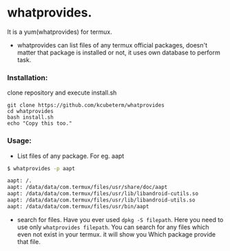 # whatprovides.
It is a yum(whatprovides) for termux.

* whatprovides can list files of any termux official packages, doesn't matter that package is installed or not, it uses own database to perform task.


### Installation:
clone repository and execute install.sh
```
git clone https://github.com/kcubeterm/whatprovides
cd whatprovides
bash install.sh
echo "Copy this too."

```

### Usage:

* List files of any package. For eg. aapt

```sh
$ whatprovides -p aapt

aapt: /.                                                                    aapt: /data                                                                 aapt: /data/data                                                            aapt: /data/data/com.termux                                                 aapt: /data/data/com.termux/files                                           aapt: /data/data/com.termux/files/usr                                       aapt: /data/data/com.termux/files/usr/share                                 aapt: /data/data/com.termux/files/usr/share/aapt                            aapt: /data/data/com.termux/files/usr/share/aapt/android.jar                aapt: /data/data/com.termux/files/usr/share/doc
aapt: /data/data/com.termux/files/usr/share/doc/aapt                        aapt: /data/data/com.termux/files/usr/lib
aapt: /data/data/com.termux/files/usr/lib/libandroid-cutils.so              aapt: /data/data/com.termux/files/usr/lib/libandroid-ziparchive.so          aapt: /data/data/com.termux/files/usr/lib/libandroid-base.so                aapt: /data/data/com.termux/files/usr/lib/libandroid-fw.so
aapt: /data/data/com.termux/files/usr/lib/libandroid-utils.so               aapt: /data/data/com.termux/files/usr/bin
aapt: /data/data/com.termux/files/usr/bin/aapt                              aapt: /data/data/com.termux/files/usr/bin/zipalign                          aapt: /data/data/com.termux/files/usr/share/doc/aapt/LICENSE

```

* search for files. Have you ever used `dpkg -S filepath`. 
Here you need to use only `whatprovides filepath`. 
You can search for any files which even not exist in your termux.
it will show you Which package provide that file.
